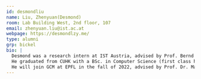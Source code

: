 ```yaml
---
id: desmondliu
name: Liu, Zhenyuan(Desmond)
room: Lab Building West, 2nd floor, 107
email: zhenyuan.liu@ist.ac.at
webpage: https://desmondlzy.me/
type: alumni
grp: bickel
bio: |
  Desmond was a research intern at IST Austria, advised by Prof. Bernd Bickel. 
  He graduated from CUHK with a BSc. in Computer Science (first class honors) in July 2021.
  He will join GCM at EPFL in the fall of 2022, advised by Prof. Dr. Mark Pauly.
---
```

